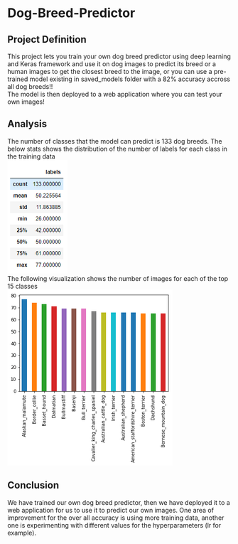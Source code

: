 # Dog-Breed-Predictor

## Project Definition
This project lets you train your own dog breed predictor using deep learning and Keras framework and use it on dog images to predict its breed or a human images to get the closest breed to the image, or you can use a pre-trained model existing in saved_models folder with a 82% accuracy accross all dog breeds!!  
The model is then deployed to a web application where you can test your own images!  


## Analysis
The number of classes that the model can predict is 133 dog breeds. The below stats shows the distribution of the number of labels for each class in the training data  
![img](images/labels_counts_description.png)  
The following visualization shows the number of images for each of the top 15 classes  
![img](images/top_15.png)  

## Conclusion
We have trained our own dog breed predictor, then we have deployed it to a web application for us to use it to predict our own images. One area of improvement for the over all accuracy is using more training data, another one is experimenting with different values for the hyperparameters (lr for example).
